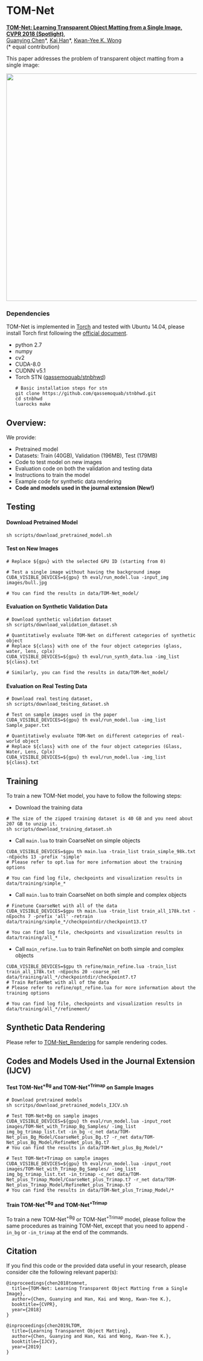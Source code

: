 # TOM-Net
**[TOM-Net: Learning Transparent Object Matting from a Single Image, CVPR 2018 (Spotlight)](http://gychen.org/TOM-Net/)**,
<br>
[Guanying Chen](http://www.gychen.org)\*, [Kai Han](http://www.hankai.org/)\*, [Kwan-Yee K. Wong](http://i.cs.hku.hk/~kykwong/)
<br>
(\* equal contribution)

This paper addresses the problem of transparent object matting from a single image:
<br>
<p align="center">
    <img src='images/cvpr2018_tom-net.jpg' width="600" >
</p>


### Dependencies
TOM-Net is implemented in [Torch](http://torch.ch/) and tested with Ubuntu 14.04, please install Torch first following the [official document](http://torch.ch/docs/getting-started.html#_). 
- python 2.7 
- numpy
- cv2 
- CUDA-8.0  
- CUDNN v5.1
- Torch STN ([qassemoquab/stnbhwd](https://github.com/qassemoquab/stnbhwd))
    ```shell
    # Basic installation steps for stn
    git clone https://github.com/qassemoquab/stnbhwd.git
    cd stnbhwd
    luarocks make
    ```

## Overview:
We provide:

- Pretrained model
- Datasets: Train (40GB), Validation (196MB), Test (179MB)
- Code to test model on new images
- Evaluation code on both the validation and testing data
- Instructions to train the model 
- Example code for synthetic data rendering
- <b>Code and models used in the journal extension (New!)</b>

## Testing
#### Download Pretrained Model
```
sh scripts/download_pretrained_model.sh
```

#### Test on New Images
```shell
# Replace ${gpu} with the selected GPU ID (starting from 0)

# Test a single image without having the background image
CUDA_VISIBLE_DEVICES=${gpu} th eval/run_model.lua -input_img images/bull.jpg 

# You can find the results in data/TOM-Net_model/
```

#### Evaluation on Synthetic Validation Data
```shell
# Download synthetic validation dataset
sh scripts/download_validation_dataset.sh

# Quantitatively evaluate TOM-Net on different categories of synthetic object 
# Replace ${class} with one of the four object categories (glass, water, lens, cplx)
CUDA_VISIBLE_DEVICES=${gpu} th eval/run_synth_data.lua -img_list ${class}.txt

# Similarly, you can find the results in data/TOM-Net_model/
```

#### Evaluation on Real Testing Data
```shell
# Download real testing dataset, 
sh scripts/download_testing_dataset.sh

# Test on sample images used in the paper
CUDA_VISIBLE_DEVICES=${gpu} th eval/run_model.lua -img_list Sample_paper.txt

# Quantitatively evaluate TOM-Net on different categories of real-world object 
# Replace ${class} with one of the four object categories (Glass, Water, Lens, Cplx)
CUDA_VISIBLE_DEVICES=${gpu} th eval/run_model.lua -img_list ${class}.txt  
```

## Training
To train a new TOM-Net model, you have to follow the following steps:
- Download the training data
```shell
# The size of the zipped training dataset is 40 GB and you need about 207 GB to unzip it.
sh scripts/download_training_dataset.sh
```

- Call `main.lua` to train CoarseNet on simple objects
```shell
CUDA_VISIBLE_DEVICES=$gpu th main.lua -train_list train_simple_98k.txt -nEpochs 13 -prefix 'simple'
# Please refer to opt.lua for more information about the training options

# You can find log file, checkpoints and visualization results in data/training/simple_*
```

- Call `main.lua` to train CoarseNet on both simple and complex objects
```shell
# Finetune CoarseNet with all of the data
CUDA_VISIBLE_DEVICES=$gpu th main.lua -train_list train_all_178k.txt -nEpochs 7 -prefix 'all' -retrain data/training/simple_*/checkpointdir/checkpoint13.t7

# You can find log file, checkpoints and visualization results in data/training/all_*
```

- Call `main_refine.lua` to train RefineNet on both simple and complex objects
```shell
CUDA_VISIBLE_DEVICES=$gpu th refine/main_refine.lua -train_list train_all_178k.txt -nEpochs 20 -coarse_net data/training/all_*/checkpointdir/checkpoint7.t7 
# Train RefineNet with all of the data
# Please refer to refine/opt_refine.lua for more information about the training options

# You can find log file, checkpoints and visualization results in data/training/all_*/refinement/
```

## Synthetic Data Rendering
Please refer to [TOM-Net_Rendering](https://github.com/guanyingc/TOM-Net_Rendering) for sample rendering codes.

## Codes and Models Used in the Journal Extension (IJCV)
#### Test TOM-Net<sup>+Bg</sup> and TOM-Net<sup>+Trimap</sup> on Sample Images
```shell
# Download pretrained models
sh scritps/download_pretrained_models_IJCV.sh

# Test TOM-Net+Bg on sample images
CUDA_VISIBLE_DEVICES=${gpu} th eval/run_model.lua -input_root images/TOM-Net_with_Trimap_Bg_Samples/ -img_list img_bg_trimap_list.txt -in_bg -c_net data/TOM-Net_plus_Bg_Model/CoarseNet_plus_Bg.t7 -r_net data/TOM-Net_plus_Bg_Model/RefineNet_plus_Bg.t7 
# You can find the results in data/TOM-Net_plus_Bg_Model/*

# Test TOM-Net+Trimap on sample images
CUDA_VISIBLE_DEVICES=${gpu} th eval/run_model.lua -input_root images/TOM-Net_with_Trimap_Bg_Samples/ -img_list img_bg_trimap_list.txt -in_trimap -c_net data/TOM-Net_plus_Trimap_Model/CoarseNet_plus_Trimap.t7 -r_net data/TOM-Net_plus_Trimap_Model/RefineNet_plus_Trimap.t7 
# You can find the results in data/TOM-Net_plus_Trimap_Model/*
```

#### Train TOM-Net<sup>+Bg</sup> and TOM-Net<sup>+Trimap</sup> 
To train a new TOM-Net<sup>+Bg</sup> or TOM-Net<sup>+Trimap</sup> model, please follow the same procedures as training TOM-Net, except that you need to append `-in_bg` or `-in_trimap` at the end of the commands.

## Citation
If you find this code or the provided data useful in your research, please consider cite the following relevant paper(s): 

```
@inproceedings{chen2018tomnet,
  title={TOM-Net: Learning Transparent Object Matting from a Single Image},
  author={Chen, Guanying and Han, Kai and Wong, Kwan-Yee K.},
  booktitle={CVPR},
  year={2018}
}

@inproceedings{chen2019LTOM,
  title={Learning Transparent Object Matting},
  author={Chen, Guanying and Han, Kai and Wong, Kwan-Yee K.},
  booktitle={IJCV},
  year={2019}
}
```


